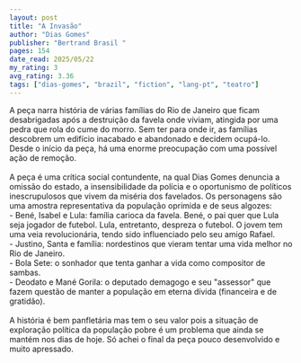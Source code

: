 ```yaml
---
layout: post
title: "A Invasão"
author: "Dias Gomes"
publisher: "Bertrand Brasil "
pages: 154
date_read: 2025/05/22
my_rating: 3
avg_rating: 3.36
tags: ["dias-gomes", "brazil", "fiction", "lang-pt", "teatro"]
---
```


A peça narra história de várias famílias do Rio de Janeiro que ficam desabrigadas após a destruição da favela onde viviam, atingida por uma pedra que rola do cume do morro. Sem ter para onde ir, as famílias descobrem um edifício inacabado e abandonado e decidem ocupá-lo. Desde o início da peça, há uma enorme preocupação com uma possível ação de remoção. <br/><br/>A peça é uma crítica social contundente, na qual Dias Gomes denuncia a omissão do estado, a insensibilidade da polícia e o oportunismo de políticos inescrupulosos que vivem da miséria dos favelados. Os personagens são uma amostra representativa da população oprimida e de seus algozes:<br/>- Bené, Isabel e Lula: família carioca da favela. Bené, o pai quer que Lula seja jogador de futebol. Lula, entretanto, despreza o futebol. O jovem tem uma veia revolucionária, tendo sido influenciado pelo seu amigo Rafael.<br/>- Justino, Santa e família: nordestinos que vieram tentar uma vida melhor no Rio de Janeiro.<br/>- Bola Sete: o sonhador que tenta ganhar a vida como compositor de sambas.<br/>- Deodato e Mané Gorila: o deputado demagogo e seu "assessor" que fazem questão de manter a população em eterna dívida (financeira e de gratidão).<br/><br/>A história é bem panfletária mas tem o seu valor pois a situação de exploração política da população pobre é um problema que ainda se mantém nos dias de hoje. Só achei o final da peça pouco desenvolvido e muito apressado.

